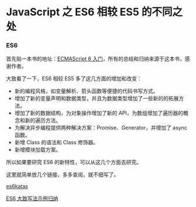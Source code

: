 # JavaScript 之 ES6 相较 ES5 的不同之处

### ES6

首先贴一本书的地址：[ECMAScript 6 入门](http://es6.ruanyifeng.com/)，所有的总结和归纳来源于这本书，感谢作者。

大致看了一下，ES6 相较 ES5 多了这几方面的增加和改变：

- 新的编程风格，如变量解析、箭头函数等便捷的代码书写方式。
- 增加了新的变量声明和数据类型，并且为数据类型增加了一些新的的拓展方法。
- 增加了新的数据结构，为对象操作增加了新的 API，为数组增加了遍历器的概念和新的遍历方法。
- 为解决异步编程提供两种解决方案：Promise、Generator，并增加了 async 函数。
- 新增 Class 的语法和 Class 修饰器。
- 新增模块加载方案。

所以如果要研究 ES6 的新特性，可以从这几个方面去研究。

这里就简单放几个链接，多多查阅，就不细写了。

[es6katas](http://es6katas.org/)

[ES6 大致写法示例归纳](docs/2016/1130)
